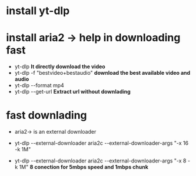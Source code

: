 # install yt-dlp
# install aria2 -> help in downloading fast

* yt-dlp <video-url> __It directly download the video__
* yt-dlp -f "bestvideo+bestaudio" <video-url> __download the best available video and audio__
* yt-dlp --format mp4 <video-url>
* yt-dlp --get-url <video-url> __Extract url without downlading__

# fast downlading

* aria2-> is an external downloader 
- yt-dlp --external-downloader aria2c --external-downloader-args "-x 16 -k 1M" <video-url>
*  yt-dlp --external-downloader aria2c --external-downloader-args "-x 8 -k 1M" <video-url> __8 conection for 5mbps speed and 1mbps chunk__

